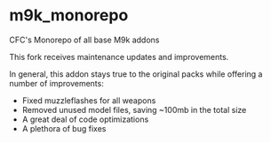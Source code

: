 # m9k_monorepo
CFC's Monorepo of all base M9k addons

This fork receives maintenance updates and improvements.

In general, this addon stays true to the original packs while offering a number of improvements:
- Fixed muzzleflashes for all weapons
- Removed unused model files, saving ~100mb in the total size
- A great deal of code optimizations
- A plethora of bug fixes
